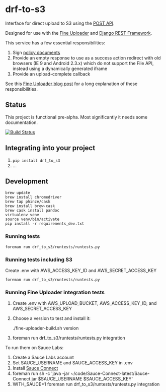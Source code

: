 drf-to-s3
=========

Interface for direct upload to S3 using the [POST API][].

Designed for use with the [Fine Uploader][] and
[Django REST Framework][].

This service has a few essential responsibilities:

 1. Sign [policy documents][]
 2. Provide an empty response to use as a success action redirect
    with old browsers (IE 9 and Android 2.3.x) which do not support
    the File API, instead using a dynamically generated iframe
 3. Provide an upload-complete callback

See this [Fine Uploader blog post][] for a long explanation of
these responsibilities.

Status
------

This project is functional pre-alpha. Most significantly it needs
some documentation.

[![Build Status](https://travis-ci.org/bodylabs/drf-to-s3.png?branch=master)](https://travis-ci.org/bodylabs/drf-to-s3)

Integrating into your project
-----------------------------

1. `pip install drf_to_s3`
2. ...

Development
-----------

    brew update
    brew install chromedriver
    brew tap phinze/cask
    brew install brew-cask
    brew cask install pandoc
    virtualenv venv
    source venv/bin/activate
    pip install -r requirements_dev.txt

### Running tests ###

    foreman run drf_to_s3/runtests/runtests.py

### Running tests including S3 ###

Create .env with AWS_ACCESS_KEY_ID and AWS_SECRET_ACCESS_KEY

    foreman run drf_to_s3/runtests/runtests.py

### Running Fine Uploader integration tests ###

1. Create .env with AWS_UPLOAD_BUCKET, AWS_ACCESS_KEY_ID, and AWS_SECRET_ACCESS_KEY
2. Choose a version to test and install it:

    ./fine-uploader-build.sh version

3. foreman run drf_to_s3/runtests/runtests.py integration

To run them on Sauce Labs:

1. Create a Sauce Labs account
2. Set SAUCE_USERNAME and SAUCE_ACCESS_KEY in .env
3. Install [Sauce Connect][]
4. foreman run sh -c 'java -jar ~/code/Sauce-Connect-latest/Sauce-Connect.jar $SAUCE_USERNAME $SAUCE_ACCESS_KEY'
4. WITH_SAUCE=1 foreman run drf_to_s3/runtests/runtests.py integration

[Django REST Framework]: http://django-rest-framework.org/
[Fine Uploader]: http://fineuploader.com/
[POST API]: http://docs.aws.amazon.com/AmazonS3/latest/dev/HTTPPOSTForms.html
[policy documents]: http://docs.aws.amazon.com/AmazonS3/latest/dev/HTTPPOSTForms.html#HTTPPOSTConstructPolicy
[Fine Uploader blog post]: http://blog.fineuploader.com/2013/08/16/fine-uploader-s3-upload-directly-to-amazon-s3-from-your-browser/
[Sauce Connect]: http://saucelabs.com/downloads/Sauce-Connect-latest.zip
